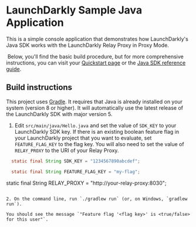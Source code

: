 # LaunchDarkly Sample Java Application 

This is a simple console application that demonstrates how LaunchDarkly's Java SDK works with the LaunchDarkly Relay Proxy in Proxy Mode.

 Below, you'll find the basic build procedure, but for more comprehensive instructions, you can visit your [Quickstart page](https://app.launchdarkly.com/quickstart#/) or the [Java SDK reference guide](https://docs.launchdarkly.com/sdk/server-side/java).

## Build instructions 

This project uses [Gradle](https://gradle.org/). It requires that Java is already installed on your system (version 8 or higher). It will automatically use the latest release of the LaunchDarkly SDK with major version 5.

1. Edit `src/main/java/Hello.java` and set the value of `SDK_KEY` to your LaunchDarkly SDK key. If there is an existing boolean feature flag in your LaunchDarkly project that you want to evaluate, set `FEATURE_FLAG_KEY` to the flag key.  You will also need to set the value of `RELAY_PROXY` to the URI of your Relay Proxy.

```java
  static final String SDK_KEY = "1234567890abcdef";

  static final String FEATURE_FLAG_KEY = "my-flag";
```

static final String RELAY_PROXY = "http://your-relay-proxy:8030";
```

2. On the command line, run `./gradlew run` (or, on Windows, `gradlew run`).

You should see the message `"Feature flag '<flag key>' is <true/false> for this user"`.
